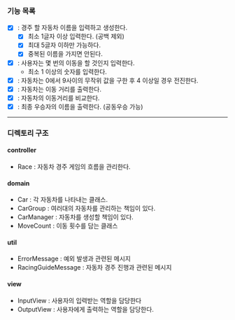 ### 기능 목록

- [x] : 경주 할 자동차 이름을 입력하고 생성한다.
    - [x] 최소 1글자 이상 입력한다. (공백 제외)
    - [x] 최대 5글자 이하만 가능하다.
    - [x] 중복된 이름을 가지면 안된다.
- [x] : 사용자는 몇 번의 이동을 할 것인지 입력한다.
    - 최소 1 이상의 숫자를 입력한다.
- [x] : 자동차는 0에서 9사이의 무작위 값을 구한 후 4 이상일 경우 전진한다.
- [x] : 자동차는 이동 거리를 출력한다.
- [x] : 자동차의 이동거리를 비교한다.
- [x] : 최종 우승자의 이름을 출력한다. (공동우승 가능)

---

### 디렉토리 구조

#### controller

- Race : 자동차 경주 게임의 흐름을 관리한다.

#### domain

- Car : 각 자동차를 나타내는 클래스.
- CarGroup : 여러대의 자동차를 관리하는 책임이 있다.
- CarManager : 자동차를 생성할 책임이 있다.
- MoveCount : 이동 횟수를 담는 클래스

#### util

- ErrorMessage : 예외 발생과 관련된 메시지
- RacingGuideMessage : 자동차 경주 진행과 관련된 메시지

#### view

- InputView : 사용자의 입력받는 역할을 담당한다
- OutputView : 사용자에게 출력하는 역할을 담당한다.